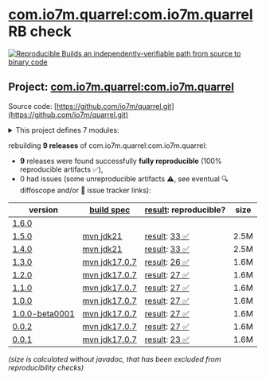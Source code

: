 [com.io7m.quarrel:com.io7m.quarrel](https://central.sonatype.com/artifact/com.io7m.quarrel/com.io7m.quarrel/versions) RB check
=======

[![Reproducible Builds](https://reproducible-builds.org/images/logos/rb.svg) an independently-verifiable path from source to binary code](https://reproducible-builds.org/)

## Project: [com.io7m.quarrel:com.io7m.quarrel](https://central.sonatype.com/artifact/com.io7m.quarrel/com.io7m.quarrel/versions)

Source code: [https://github.com/io7m/quarrel.git](https://github.com/io7m/quarrel.git)

<details><summary>This project defines 7 modules:</summary>

* [com.io7m.quarrel:com.io7m.quarrel](https://central.sonatype.com/artifact/com.io7m.quarrel/com.io7m.quarrel/1.5.0)
* [com.io7m.quarrel:com.io7m.quarrel.core](https://central.sonatype.com/artifact/com.io7m.quarrel/com.io7m.quarrel.core/1.5.0)
* [com.io7m.quarrel:com.io7m.quarrel.documentation](https://central.sonatype.com/artifact/com.io7m.quarrel/com.io7m.quarrel.documentation/1.5.0)
* [com.io7m.quarrel:com.io7m.quarrel.example](https://central.sonatype.com/artifact/com.io7m.quarrel/com.io7m.quarrel.example/1.5.0)
* [com.io7m.quarrel:com.io7m.quarrel.ext.logback](https://central.sonatype.com/artifact/com.io7m.quarrel/com.io7m.quarrel.ext.logback/1.5.0)
* [com.io7m.quarrel:com.io7m.quarrel.ext.xstructural](https://central.sonatype.com/artifact/com.io7m.quarrel/com.io7m.quarrel.ext.xstructural/1.5.0)
* [com.io7m.quarrel:com.io7m.quarrel.tests](https://central.sonatype.com/artifact/com.io7m.quarrel/com.io7m.quarrel.tests/1.5.0)
</details>

rebuilding **9 releases** of com.io7m.quarrel:com.io7m.quarrel:
- **9** releases were found successfully **fully reproducible** (100% reproducible artifacts :white_check_mark:),
- 0 had issues (some unreproducible artifacts :warning:, see eventual :mag: diffoscope and/or :memo: issue tracker links):

| version | [build spec](/BUILDSPEC.md) | [result](https://reproducible-builds.org/docs/jvm/): reproducible? | size |
| -- | --------- | ------ | -- |
| [1.6.0](https://central.sonatype.com/artifact/com.io7m.quarrel/com.io7m.quarrel/1.6.0/pom) | | | |
| [1.5.0](https://central.sonatype.com/artifact/com.io7m.quarrel/com.io7m.quarrel/1.5.0/pom) | [mvn jdk21](com.io7m.quarrel-1.5.0.buildspec) | [result](com.io7m.quarrel-1.5.0.buildinfo): [33 :white_check_mark: ](com.io7m.quarrel-1.5.0.buildcompare) | 2.5M |
| [1.4.0](https://central.sonatype.com/artifact/com.io7m.quarrel/com.io7m.quarrel/1.4.0/pom) | [mvn jdk21](com.io7m.quarrel-1.4.0.buildspec) | [result](com.io7m.quarrel-1.4.0.buildinfo): [33 :white_check_mark: ](com.io7m.quarrel-1.4.0.buildcompare) | 2.5M |
| [1.3.0](https://central.sonatype.com/artifact/com.io7m.quarrel/com.io7m.quarrel/1.3.0/pom) | [mvn jdk17.0.7](com.io7m.quarrel-1.3.0.buildspec) | [result](com.io7m.quarrel-1.3.0.buildinfo): [26 :white_check_mark: ](com.io7m.quarrel-1.3.0.buildcompare) | 1.6M |
| [1.2.0](https://central.sonatype.com/artifact/com.io7m.quarrel/com.io7m.quarrel/1.2.0/pom) | [mvn jdk17.0.7](com.io7m.quarrel-1.2.0.buildspec) | [result](com.io7m.quarrel-1.2.0.buildinfo): [27 :white_check_mark: ](com.io7m.quarrel-1.2.0.buildcompare) | 1.6M |
| [1.1.0](https://central.sonatype.com/artifact/com.io7m.quarrel/com.io7m.quarrel/1.1.0/pom) | [mvn jdk17.0.7](com.io7m.quarrel-1.1.0.buildspec) | [result](com.io7m.quarrel-1.1.0.buildinfo): [27 :white_check_mark: ](com.io7m.quarrel-1.1.0.buildcompare) | 1.6M |
| [1.0.0](https://central.sonatype.com/artifact/com.io7m.quarrel/com.io7m.quarrel/1.0.0/pom) | [mvn jdk17.0.7](com.io7m.quarrel-1.0.0.buildspec) | [result](com.io7m.quarrel-1.0.0.buildinfo): [27 :white_check_mark: ](com.io7m.quarrel-1.0.0.buildcompare) | 1.6M |
| [1.0.0-beta0001](https://central.sonatype.com/artifact/com.io7m.quarrel/com.io7m.quarrel/1.0.0-beta0001/pom) | [mvn jdk17.0.7](com.io7m.quarrel-1.0.0-beta0001.buildspec) | [result](com.io7m.quarrel-1.0.0-beta0001.buildinfo): [27 :white_check_mark: ](com.io7m.quarrel-1.0.0-beta0001.buildcompare) | 1.6M |
| [0.0.2](https://central.sonatype.com/artifact/com.io7m.quarrel/com.io7m.quarrel/0.0.2/pom) | [mvn jdk17.0.7](com.io7m.quarrel-0.0.2.buildspec) | [result](com.io7m.quarrel-0.0.2.buildinfo): [27 :white_check_mark: ](com.io7m.quarrel-0.0.2.buildcompare) | 1.6M |
| [0.0.1](https://central.sonatype.com/artifact/com.io7m.quarrel/com.io7m.quarrel/0.0.1/pom) | [mvn jdk17.0.7](com.io7m.quarrel-0.0.1.buildspec) | [result](com.io7m.quarrel-0.0.1.buildinfo): [23 :white_check_mark: ](com.io7m.quarrel-0.0.1.buildcompare) | 1.6M |

<i>(size is calculated without javadoc, that has been excluded from reproducibility checks)</i>
